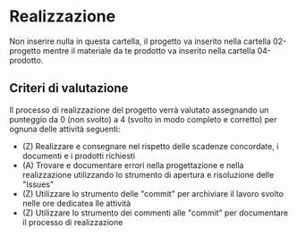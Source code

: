 # Realizzazione

Non inserire nulla in questa cartella, il progetto va inserito nella cartella 02-progetto mentre il materiale da te prodotto va inserito nella cartella 04-prodotto.

## Criteri di valutazione

Il processo di realizzazione del progetto verrà valutato assegnando un punteggio da 0 (non svolto) a 4 (svolto in modo completo e corretto) per ognuna delle attività seguenti:

- (Z) Realizzare e consegnare nel rispetto delle scadenze concordate, i documenti e i prodotti richiesti
- (A) Trovare e documentare errori nella progettazione e nella realizzazione utilizzando lo strumento di apertura e risoluzione delle "Issues"
- (Z) Utilizzare lo strumento delle "commit" per archiviare il lavoro svolto nelle ore dedicatea lle attività
- (Z) Utilizzare lo strumento dei commenti alle "commit" per documentare il processo di realizzazione
